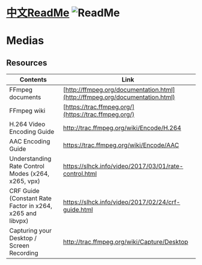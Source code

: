 # [中文ReadMe](https://github.com/Mararsh/MyBox_data/tree/master/medias)  ![ReadMe](https://mararsh.github.io/MyBox_data/iconGo.png)   

# Medias

## Resources
| Contents | Link |    
| --- | --- |   
| FFmpeg documents | [http://ffmpeg.org/documentation.html](http://ffmpeg.org/documentation.html) |
| FFmpeg wiki  | [https://trac.ffmpeg.org/](https://trac.ffmpeg.org/) |
| H.264 Video Encoding Guide  | http://trac.ffmpeg.org/wiki/Encode/H.264 |
| AAC Encoding Guide  | https://trac.ffmpeg.org/wiki/Encode/AAC |
| Understanding Rate Control Modes (x264, x265, vpx)  | https://slhck.info/video/2017/03/01/rate-control.html   |
| CRF Guide (Constant Rate Factor in x264, x265 and libvpx) | https://slhck.info/video/2017/02/24/crf-guide.html   |
| Capturing your Desktop / Screen Recording | http://trac.ffmpeg.org/wiki/Capture/Desktop  |

   


